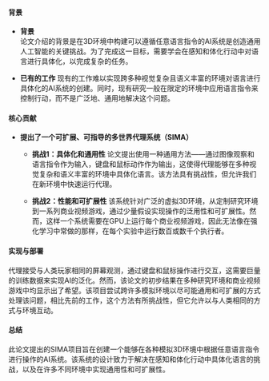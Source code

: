 #### 背景
- **背景**       
    论文介绍的背景是在3D环境中构建可以遵循任意语言指令的AI系统是创造通用人工智能的关键挑战。为了完成这一目标，需要学会在感知和体化行动中对语言进行具体化，以完成复杂的任务。

- **已有的工作**
    现有的工作难以实现跨多种视觉复杂且语义丰富的环境对语言进行具体化的AI系统的创建。同时，现有研究一般在限定的环境中应用语言指令来控制行动，而不是广泛地、通用地解决这个问题。

#### 核心贡献
- **提出了一个可扩展、可指导的多世界代理系统（SIMA）**
    - **挑战1：具体化和通用性**
        论文提出使用一种通用方法——通过图像观察和语言指令作为输入，键盘和鼠标动作作为输出，这使得代理能够在多种视觉复杂和语义丰富的环境中具体化语言。该方法具有挑战性，但允许我们在新环境中快速运行代理。

    - **挑战2：性能和可扩展性**
        该系统针对广泛的虚拟3D环境，从定制研究环境到一系列商业视频游戏，通过少量假设实现操作的泛用性和可扩展性。然而，这样一个系统需要在GPU上运行每个商业视频游戏，因此无法像在强化学习中常做的那样，在每个实验中运行数百或数千个执行者。

#### 实现与部署
代理接受与人类玩家相同的屏幕观测，通过键盘和鼠标操作进行交互，这需要巨量的训练数据来实现AI的泛化。然而，该论文的初步结果在多种研究环境和商业视频游戏中均显示出了希望。该项目尝试跨许多模拟环境以尽可能通用和可扩展的方式处理该问题，相比先前的工作，这个方法有所挑战性，但它允许以与人类相同的方式与环境互动。

#### 总结
此论文提出的SIMA项目旨在创建一个能够在各种模拟3D环境中根据任意语言指令进行操作的AI系统。该系统的设计致力于解决在感知和体化行动中具体化语言的挑战，以及在许多不同环境中实现通用性和可扩展性。